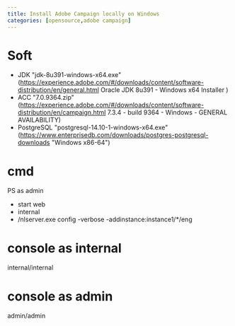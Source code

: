 ```yaml
---
title: Install Adobe Campaign locally on Windows
categories: [opensource,adobe campaign]
---
```


# Soft
- JDK "jdk-8u391-windows-x64.exe" (https://experience.adobe.com/#/downloads/content/software-distribution/en/general.html Oracle JDK 8u391 - Windows x64 Installer
)
- ACC "7.0.9364.zip" (https://experience.adobe.com/#/downloads/content/software-distribution/en/campaign.html 7.3.4 - build 9364 - Windows - GENERAL AVAILABILITY)
- PostgreSQL "postgresql-14.10-1-windows-x64.exe" (https://www.enterprisedb.com/downloads/postgres-postgresql-downloads "Windows x86-64")
 
# cmd
PS as admin
- start web
- internal
- /nlserver.exe config -verbose -addinstance:instance1/*/eng

# console as internal
internal/internal

# console as admin
admin/admin
